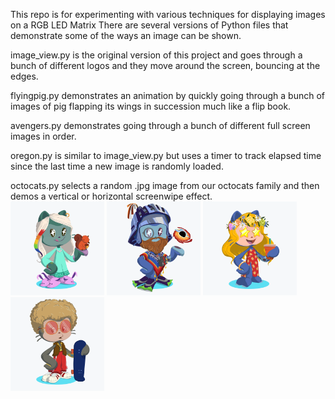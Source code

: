 This repo is for experimenting with various techniques for displaying images on a RGB LED Matrix
There are several versions of Python files that demonstrate some of the ways an image can be shown.

image_view.py is the original version of this project and goes through a bunch of different logos and they move around the screen, bouncing at the edges.


flyingpig.py demonstrates an animation by quickly going through a bunch of images of pig flapping its wings in succession much like a flip book.

avengers.py demonstrates going through a bunch of different full screen images in order.


oregon.py is similar to image_view.py but uses a timer to track elapsed time since the last time a new image is randomly loaded.

octocats.py selects a random .jpg image from our octocats family and then demos a vertical or horizontal screenwipe effect.
</br>
<img src="./octocats/octocat-Eva.png" width=150>
<img src="./octocats/octocat-Jeff.png" width=150>
<img src="./octocats/octocat-Molly.png" width=150>
<img src="./octocats/octocat-Sam.png" width=150>
